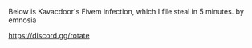 Below is Kavacdoor's Fivem infection, which I file steal in 5 minutes. by emnosia

https://discord.gg/rotate

